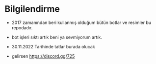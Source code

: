# Bilgilendirme


- 2017 zamanından beri kullanmış olduğum bütün botlar ve resimler bu repodadır.
- bot işleri sıktı artık beni ya sevmiyorum artık.
- 30.11.2022 Tarihinde tatlar burada olucak 

- gelirsen https://discord.gg/725
